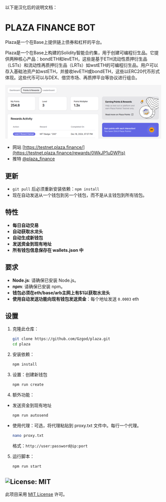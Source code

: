 以下是汉化后的说明文档：

# PLAZA FINANCE BOT
Plaza是一个在Base上提供链上债券和杠杆的平台。

Plaza是一个在Base上构建的Solidity智能合约集，用于创建可编程衍生品。它提供两种核心产品：bondETH和levETH，这些是基于ETH流动性质押衍生品（LSTs）和流动性再质押衍生品（LRTs）如wstETH的可编程衍生品。用户可以存入基础池资产如wstETH，并接收levETH或bondETH，这些以ERC20代币形式体现。这些代币可以与DEX、借贷市场、再质押平台等协议进行组合。

![banner](image/image.png)

- 网站 [https://testnet.plaza.finance/](https://testnet.plaza.finance/rewards/0WkJP1uDWPis)
- 推特 [@plaza_finance](https://x.com/plaza_finance)

## 更新 

- `git pull` 后必须重新安装依赖：`npm install`
- 现在自动发送从一个钱包到另一个钱包，而不是从主钱包到所有钱包。

## 特性

- **每日自动交易**
- **自动获取水龙头**
- **自动生成新钱包**
- **发送资金到现有地址**
- **所有钱包信息保存在 wallets.json 中**

## 要求

- **Node.js**: 请确保已安装 Node.js。
- **npm**: 请确保已安装 npm。
- **钱包必须在eth/base/arb主网上有$1以获取水龙头**
- **使用自动发送功能向现有钱包发送资金**：每个地址发送 `0.0003` eth

## 设置

1. 克隆此仓库：
   ```bash
   git clone https://github.com/Gzgod/plaza.git
   cd plaza
   ```
2. 安装依赖：
   ```bash
   npm install
   ```
3. 设置：创建新钱包
   ```bash
   npm run create
   ```

4. 额外功能：

- 发送资金到现有地址

    ```bash
    npm run autosend
    ```
- 使用代理：可选，将代理粘贴到 proxy.txt 文件中。每行一个代理。
    ```bash
    nano proxy.txt
    ```
    格式：`http://user:password@ip:port`

5. 运行脚本：
   ```bash
   npm run start
   ```

## ![License: MIT](https://img.shields.io/badge/License-MIT-yellow.svg)

此项目采用 [MIT License](LICENSE) 许可。
